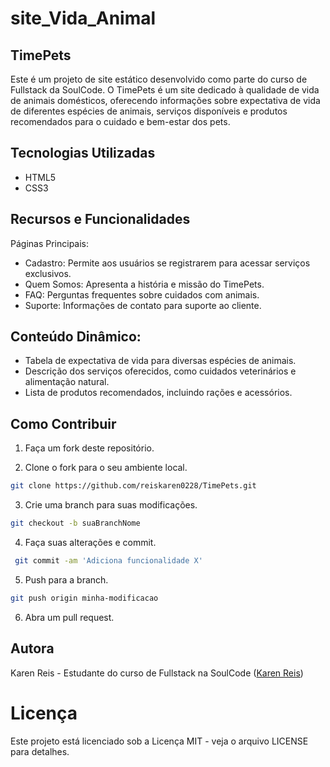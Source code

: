 # site_Vida_Animal

## TimePets

Este é um projeto de site estático desenvolvido como parte do curso de Fullstack da SoulCode. O TimePets é um site dedicado à qualidade de vida de animais domésticos, oferecendo informações sobre expectativa de vida de diferentes espécies de animais, serviços disponíveis e produtos recomendados para o cuidado e bem-estar dos pets.

## Tecnologias Utilizadas

- HTML5
- CSS3

## Recursos e Funcionalidades

Páginas Principais:

- Cadastro: Permite aos usuários se registrarem para acessar serviços exclusivos.
- Quem Somos: Apresenta a história e missão do TimePets.
- FAQ: Perguntas frequentes sobre cuidados com animais.
- Suporte: Informações de contato para suporte ao cliente.


## Conteúdo Dinâmico:

- Tabela de expectativa de vida para diversas espécies de animais.
- Descrição dos serviços oferecidos, como cuidados veterinários e alimentação natural.
- Lista de produtos recomendados, incluindo rações e acessórios.

## Como Contribuir

1. Faça um fork deste repositório.

2. Clone o fork para o seu ambiente local.

 ```sh
 git clone https://github.com/reiskaren0228/TimePets.git

 ```
3. Crie uma branch para suas modificações.

  ```sh
  git checkout -b suaBranchNome
  ```

4. Faça suas alterações e commit.

 ```sh
  git commit -am 'Adiciona funcionalidade X'
  ```
5. Push para a branch.

  ```sh
git push origin minha-modificacao
  ```

6. Abra um pull request.

## Autora
Karen Reis - Estudante do curso de Fullstack na SoulCode ([Karen Reis](https://www.linkedin.com/in/reiskaren0228/))

# Licença
Este projeto está licenciado sob a Licença MIT - veja o arquivo LICENSE para detalhes.

